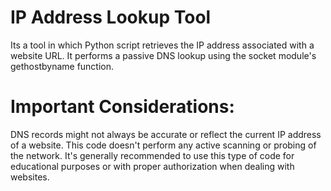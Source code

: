 # IP Address Lookup Tool


Its a tool in which  Python script retrieves the IP address associated with a website URL. It performs a passive DNS lookup using the socket module's gethostbyname function.


# Important Considerations:

DNS records might not always be accurate or reflect the current IP address of a website.
This code doesn't perform any active scanning or probing of the network.
It's generally recommended to use this type of code for educational purposes or with proper authorization when dealing with websites.

